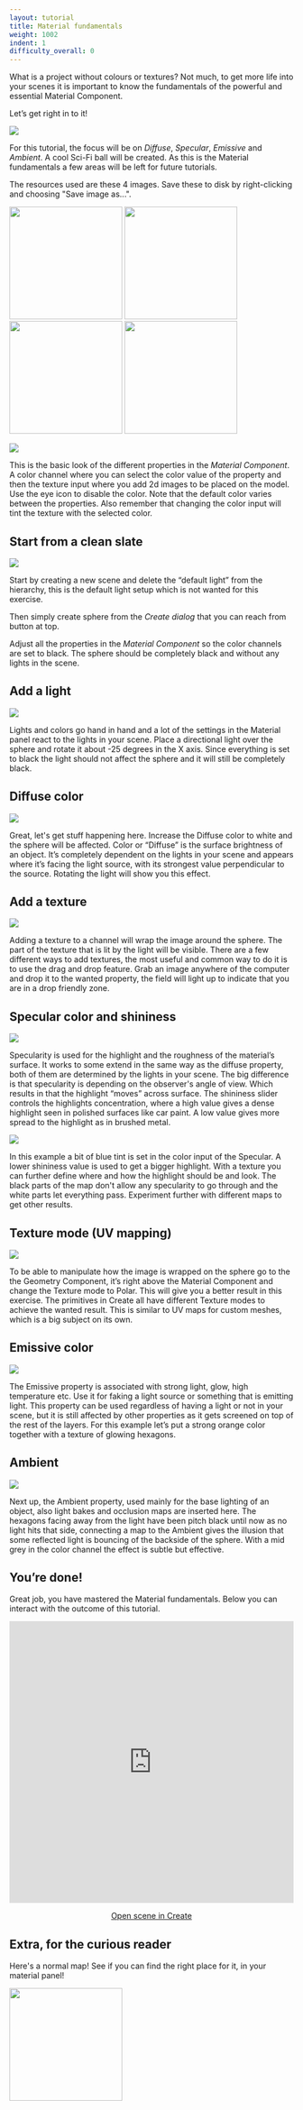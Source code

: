 ```yaml
---
layout: tutorial
title: Material fundamentals
weight: 1002
indent: 1
difficulty_overall: 0
---
```


What is a project without colours or textures? Not much, to get more life into your scenes it is important to know the fundamentals of the powerful and essential Material Component.

Let’s get right in to it!

![](1.png)

For this tutorial, the focus will be on *Diffuse*, *Specular*, *Emissive* and *Ambient*. A cool Sci-Fi ball will be created. As this is the Material fundamentals a few areas will be left for future tutorials. 

The resources used are these 4 images. Save these to disk by right-clicking and choosing "Save image as...".

<a href="diffuse.jpg"><img src="diffuse.jpg" width="200" height="200" style="display:inline-block"/></a>
<a href="specular.jpg"><img src="specular.jpg" width="200" height="200" style="display:inline-block"/></a>
<a href="emissive.jpg"><img src="emissive.jpg" width="200" height="200" style="display:inline-block"/></a>
<a href="ambient.jpg"><img src="ambient.jpg" width="200" height="200" style="display:inline-block"/></a>

![](2.png)

This is the basic look of the different properties in the *Material Component*. A color channel where you can select the color value of the property and then the texture input where you add 2d images to be placed on the model. Use the eye icon to disable the color. Note that the default color varies between the properties. Also remember that changing the color input will tint the texture with the selected color. 

## Start from a clean slate

![](3.png)

Start by creating a new scene and delete the “default light” from the hierarchy, this is the default light setup which is not wanted for this exercise.

Then simply create sphere from the *Create dialog* that you can reach from button at top.

Adjust all the properties in the *Material Component* so the color channels are set to black. The sphere should be completely black and without any lights in the scene.

## Add a light

![](4.png)

Lights and colors go hand in hand and a lot of the settings in the Material panel react to the lights in your scene. Place a directional light over the sphere and rotate it about -25 degrees in the X axis. Since everything is set to black the light should not affect the sphere and it will still be completely black.  

## Diffuse color 

![](5.png)

Great, let's get stuff happening here. Increase the Diffuse color to white and the sphere will be affected. Color or “Diffuse” is the surface brightness of an object. It’s completely dependent on the lights in your scene and appears where it’s facing the light source, with its strongest value perpendicular to the source. Rotating the light will show you this effect. 

## Add a texture

![](6.png)

Adding a texture to a channel will wrap the image around the sphere. The part of the texture that is lit by the light will be visible. There are a few different ways to add textures, the most useful and common way to do it is to use the drag and drop feature. Grab an image anywhere of the computer and drop it to the wanted property, the field will light up to indicate that you are in a drop friendly zone. 

## Specular color and shininess

![](7.png)

Specularity is used for the highlight and the roughness of the material’s surface. It works to some extend in the same way as the diffuse property, both of them are determined by the lights in your scene. The big difference is that specularity is depending on the observer's angle of view. Which results in that the highlight “moves” across surface. The shininess slider controls the highlights concentration, where a high value gives a dense highlight seen in polished surfaces like car paint. A low value gives more spread to the highlight as in brushed metal.  

![](8.png)

In this example a bit of blue tint is set in the color input of the Specular. A lower shininess value is used to get a bigger highlight. With a texture you can further define where and how the highlight should be and look. The black parts of the map don't allow any specularity to go through and the white parts let everything pass. Experiment further with different maps to get other results. 

## Texture mode (UV mapping)

![](9.png)

To be able to manipulate how the image is wrapped on the sphere go to the the Geometry Component, it’s right above the Material Component and change the Texture mode to Polar. This will give you a better result in this exercise. The primitives in Create all have different Texture modes to achieve the wanted result. This is similar to UV maps for custom meshes, which is a big subject on its own. 

## Emissive color

![](10.png)

The Emissive property is associated with strong light, glow, high temperature etc. Use it for faking a light source or something that is emitting light. This property can be used regardless of having a light or not in your scene, but it is still affected by other properties as it gets screened on top of the rest of the layers. For this example let’s put a strong orange color together with a texture of glowing hexagons. 

## Ambient 

![](11.png)

Next up, the Ambient property, used mainly for the base lighting of an object, also light bakes and occlusion maps are inserted here. The hexagons facing away from the light have been pitch black until now as no light hits that side, connecting a map to the Ambient gives the illusion that some reflected light is bouncing of the backside of the sphere. With a mid grey in the color channel the effect is subtle but effective. 

## You’re done!

Great job, you have mastered the Material fundamentals. Below you can interact with the outcome of this tutorial.

<iframe id="advanced_iframe" allowfullscreen webkitallowfullscreen mozallowfullscreen name="advanced_iframe" src="https://c1.goote.ch/b9379f3a4b6947b19ca1d5c397cbd0ab.scene/" width="100%" height="500" scrolling="auto" frameborder="0" border="0" allowtransparency="true"></iframe>

<p>
    <center>
        <a class="btn btn-primary btn-lg" target="_blank" href="https://create.goocreate.com/edit/b9379f3a4b6947b19ca1d5c397cbd0ab.scene">Open scene in Create</a>
    </center>
</p>

## Extra, for the curious reader

Here's a normal map! See if you can find the right place for it, in your material panel!

<a href="normal.jpg"><img src="normal.jpg" width="200" height="200" style="display:inline-block"/></a>